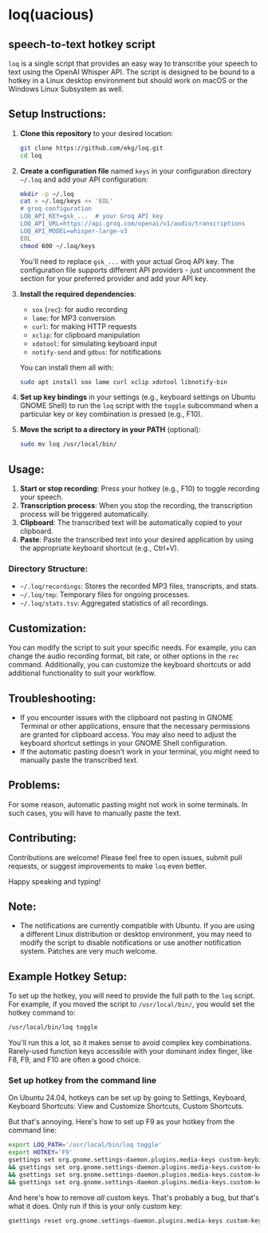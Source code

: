 # loq(uacious)

## speech-to-text hotkey script

`loq` is a single script that provides an easy way to transcribe your speech to text using the OpenAI Whisper API. The script is designed to be bound to a hotkey in a Linux desktop environment but should work on macOS or the Windows Linux Subsystem as well.

## Setup Instructions:

1. **Clone this repository** to your desired location:
    ```bash
    git clone https://github.com/ekg/loq.git
    cd loq
    ```

2. **Create a configuration file** named `keys` in your configuration directory `~/.loq` and add your API configuration:
    ```bash
    mkdir -p ~/.loq
    cat > ~/.loq/keys << 'EOL'
    # groq configuration
    LOQ_API_KEY=gsk_...  # your Groq API key
    LOQ_API_URL=https://api.groq.com/openai/v1/audio/transcriptions
    LOQ_API_MODEL=whisper-large-v3
    EOL
    chmod 600 ~/.loq/keys
    ```

    You'll need to replace `gsk_...` with your actual Groq API key. The configuration file supports different API providers - just uncomment the section for your preferred provider and add your API key.

3. **Install the required dependencies**:
    - `sox` (`rec`): for audio recording
    - `lame`: for MP3 conversion
    - `curl`: for making HTTP requests
    - `xclip`: for clipboard manipulation
    - `xdotool`: for simulating keyboard input
    - `notify-send` and `gdbus`: for notifications

    You can install them all with:
    ```bash
    sudo apt install sox lame curl xclip xdotool libnotify-bin
    ```

4. **Set up key bindings** in your settings (e.g., keyboard settings on Ubuntu GNOME Shell) to run the `loq` script with the `toggle` subcommand when a particular key or key combination is pressed (e.g., F10).

5. **Move the script to a directory in your PATH** (optional):
    ```bash
    sudo mv loq /usr/local/bin/
    ```

## Usage:

1. **Start or stop recording**: Press your hotkey (e.g., F10) to toggle recording your speech.
2. **Transcription process**: When you stop the recording, the transcription process will be triggered automatically.
3. **Clipboard**: The transcribed text will be automatically copied to your clipboard.
4. **Paste**: Paste the transcribed text into your desired application by using the appropriate keyboard shortcut (e.g., Ctrl+V).

### Directory Structure:
- `~/.loq/recordings`: Stores the recorded MP3 files, transcripts, and stats.
- `~/.loq/tmp`: Temporary files for ongoing processes.
- `~/.loq/stats.tsv`: Aggregated statistics of all recordings.

## Customization:

You can modify the script to suit your specific needs. For example, you can change the audio recording format, bit rate, or other options in the `rec` command. Additionally, you can customize the keyboard shortcuts or add additional functionality to suit your workflow.

## Troubleshooting:

- If you encounter issues with the clipboard not pasting in GNOME Terminal or other applications, ensure that the necessary permissions are granted for clipboard access. You may also need to adjust the keyboard shortcut settings in your GNOME Shell configuration.
- If the automatic pasting doesn't work in your terminal, you might need to manually paste the transcribed text.

## Problems:

For some reason, automatic pasting might not work in some terminals. In such cases, you will have to manually paste the text.

## Contributing:

Contributions are welcome! Please feel free to open issues, submit pull requests, or suggest improvements to make `loq` even better.

Happy speaking and typing!

## Note:

- The notifications are currently compatible with Ubuntu. If you are using a different Linux distribution or desktop environment, you may need to modify the script to disable notifications or use another notification system. Patches are very much welcome.

## Example Hotkey Setup:

To set up the hotkey, you will need to provide the full path to the `loq` script. For example, if you moved the script to `/usr/local/bin/`, you would set the hotkey command to:

```bash
/usr/local/bin/loq toggle
```

You'll run this a lot, so it makes sense to avoid complex key combinations. Rarely-used function keys accessible with your dominant index finger, like F8, F9, and F10 are often a good choice.

### Set up hotkey from the command line

On Ubuntu 24.04, hotkeys can be set up by going to Settings, Keyboard, Keyboard Shortcuts: View and Customize Shortcuts, Custom Shortcuts.

But that's annoying. Here's how to set up F9 as your hotkey from the command line:

```bash
export LOQ_PATH='/usr/local/bin/loq toggle'
export HOTKEY='F9'
gsettings set org.gnome.settings-daemon.plugins.media-keys custom-keybindings "['/org/gnome/settings-daemon/plugins/media-keys/custom-keybindings/loq_toggle/']" \
&& gsettings set org.gnome.settings-daemon.plugins.media-keys.custom-keybinding:/org/gnome/settings-daemon/plugins/media-keys/custom-keybindings/loq_toggle/ name 'loq_toggle' \
&& gsettings set org.gnome.settings-daemon.plugins.media-keys.custom-keybinding:/org/gnome/settings-daemon/plugins/media-keys/custom-keybindings/loq_toggle/ command "$LOQ_PATH" \
&& gsettings set org.gnome.settings-daemon.plugins.media-keys.custom-keybinding:/org/gnome/settings-daemon/plugins/media-keys/custom-keybindings/loq_toggle/ binding "$HOTKEY"
```

And here's how to remove _all_ custom keys. That's probably a bug, but that's what it does. Only run if this is your only custom key:

```bash
gsettings reset org.gnome.settings-daemon.plugins.media-keys custom-keybindings && gsettings reset-recursively org.gnome.settings-daemon.plugins.media-keys.custom-keybinding:/org/gnome/settings-daemon/plugins/media-keys/custom-keybindings/loq_toggle/
```
